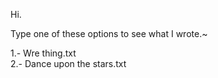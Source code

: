 Hi.

Type one of these options to see what I wrote.~                                                                                

1.- Wre thing.txt                                                                           
2.- Dance upon the stars.txt
